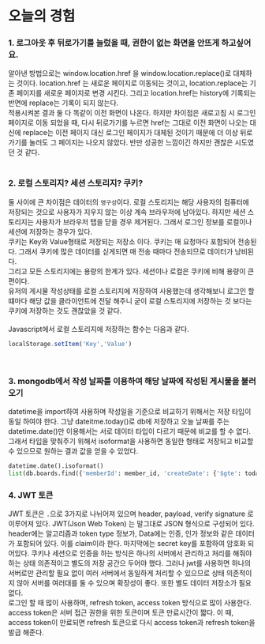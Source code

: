 # 오늘의 경험
### 1. 로그아웃 후 뒤로가기를 눌렀을 때, 권한이 없는 화면을 안뜨게 하고싶어요.
알아낸 방법으로는 window.location.href 을 window.location.replace()로 대체하는 것이다. location.href 는 새로운 페이지로 이동되는 것이고, location.replace는 기존 페이지를 새로운 페이지로 변경 시킨다. 그리고 location.href는 history에 기록되는 반면에 replace는 기록이 되지 않는다.
<br>
적용시켜본 결과 둘 다 똑같이 이전 화면이 나온다. 하지만 차이점은 새로고침 시 로그인 페이지로 이동 되었을 때, 다시 뒤로가기를 누르면 href는 그대로 이전 화면이 나오는 대신에 replace는 이전 페이지 대신 로그인 페이지가 대체된 것이기 때문에 더 이상 뒤로가기를 눌러도 그 페이지는 나오지 않았다. 반만 성공한 느낌이긴 하지만 괜찮은 시도였던 것 같다.
<br>
<br>

### 2. 로컬 스토리지? 세션 스토리지? 쿠키?
둘 사이에 큰 차이점은 데이터의 `영구성`이다. 로컬 스토리지는 해당 사용자의 컴퓨터에 저장되는 것으로 사용자가 지우지 않는 이상 계속 브라우저에 남아있다. 하지만 세션 스토리지는 사용자가 브라우저 탭을 닫을 경우 제거된다. 그래서 로그인 정보를 로컬이나 세션에 저장하는 경우가 있다.   
쿠키는 Key와 Value형태로 저장되는 저장소 이다. 쿠키는 매 요청마다 포함되어 전송된다. 그래서 쿠키에 많은 데이터를 싣게되면 매 전송 때마다 전송되므로 데이터가 낭비된다.   
그리고 모든 스토리지에는 용량의 한계가 있다. 세션이나 로컬은 쿠키에 비해 용량이 큰 편이다.    
유저의 게시물 작성상태를 로컬 스토리지에 저장하여 사용했는데 생각해보니 로그인 할 떄마다 해당 값을 클라이언트에 전달 해주니 굳이 로컬 스토리지에 저장하는 것 보다는 쿠키에 저장하는 것도 괜찮았을 것 같다.
<br>
<br>
Javascript에서 로컬 스토리지에 저장하는 함수는 다음과 같다.
```javascript
localStorage.setItem('Key','Value')
```
<br>


### 3. mongodb에서 작성 날짜를 이용하여 해당 날짜에 작성된 게시물을 불러오기
datetime을 import하여 사용하며 작성일을 기준으로 비교하기 위해서는 저장 타입이 동일 하여야 한다. 그냥 dateitme.today()로 db에 저장하고 오늘 날짜를 주는 datetime.date()만 이용해서는 서로 데이터 타입이 다르기 때문에 비교를 할 수 없다. 그래서 타입을 맞춰주기 위해서 isoformat을 사용하면 동일한 형태로 저장되고 비교할 수 있으므로 원하는 결과 값을 얻을 수 있었다.
```python
datetime.date().isoformat()
list(db.boards.find({'memberId': member_id, 'createDate': {'$gte': today}}))
```

### 4. JWT 토큰
JWT 토큰은 `.`으로 3가지로 나뉘어져 있으며 header, payload, verify signature 로 이루어져 있다. JWT(Json Web Token) 는 말그대로 JSON 형식으로 구성되어 있다. header에는 알고리즘과 token type 정보가, Data에는 인증, 인가 정보와 같은 데이터가 포함되어 있다. 이를 claim이라 한다. 마지막에는 secret key를 포함하여 암호화 되어있다. 쿠키나 세션으로 인증을 하는 방식은 하나의 서버에서 관리하고 처리를 해줘야하는 상태 의존적이고 별도의 저장 공간으 두어야 했다. 그러나 jwt를 사용하면 하나의 서버로만 관리할 필요 없이 여러 서버에서 동일하게 처리할 수 있으므로 상태 의존적이지 않아 서버를 여러대를 둘 수 있으며 확장성이 좋다. 또한 별도 데이터 저장소가 필요 없다.
<br>
로그인 할 때 많이 사용하며, refresh token, access token 방식으로 많이 사용한다. access token은 서버 접근 권한을 위한 토큰이며 토큰 만료시간이 짧다.
이 때, access token이 만료되면 refresh 토큰으로 다시 access token과 refresh token을 발급 해준다.